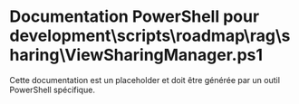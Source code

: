 # Documentation PowerShell pour development\scripts\roadmap\rag\sharing\ViewSharingManager.ps1

Cette documentation est un placeholder et doit être générée par un outil PowerShell spécifique.
